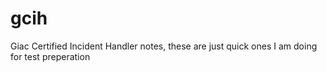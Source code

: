 # gcih

Giac Certified Incident Handler notes, these are just quick ones I am doing for test preperation
